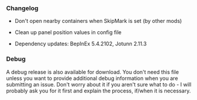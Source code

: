 ### Changelog

* Don't open nearby containers when SkipMark is set (by other mods)

* Clean up panel position values in config file

* Dependency updates: BepInEx 5.4.2102, Jotunn 2.11.3

### Debug

A debug release is also available for download. You don't need this file unless you want to provide additional debug information when you are submitting an issue. Don't worry about it if you aren't sure what to do - I will probably ask you for it first and explain the process, if/when it is necessary.
